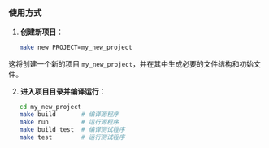 ### 使用方式

1. **创建新项目**：

```bash
   make new PROJECT=my_new_project
```

   这将创建一个新的项目 `my_new_project`，并在其中生成必要的文件结构和初始文件。

2. **进入项目目录并编译运行**：

```bash
   cd my_new_project
   make build       # 编译源程序
   make run         # 运行源程序
   make build_test  # 编译测试程序
   make test        # 运行测试程序
```
